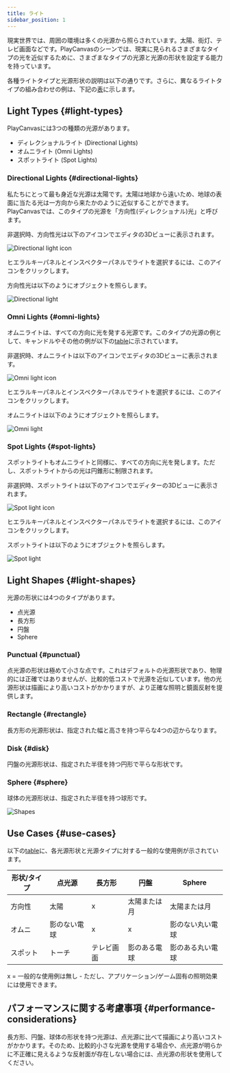```yaml
---
title: ライト
sidebar_position: 1
---
```


現実世界では、周囲の環境は多くの光源から照らされています。太陽、街灯、テレビ画面などです。PlayCanvasのシーンでは、現実に見られるさまざまなタイプの光を近似するために、さまざまなタイプの光源と光源の形状を設定する能力を持っています。

各種ライトタイプと光源形状の説明は以下の通りです。さらに、異なるライトタイプの組み合わせの例は、下記の[表](#use-cases)に示します。

## Light Types {#light-types}

PlayCanvasには3つの種類の光源があります。

* ディレクショナルライト (Directional Lights)
* オムニライト (Omni Lights)
* スポットライト (Spot Lights)

### Directional Lights {#directional-lights}

私たちにとって最も身近な光源は太陽です。太陽は地球から遠いため、地球の表面に当たる光は一方向から来たかのように近似することができます。PlayCanvasでは、このタイプの光源を「方向性(ディレクショナル)光」と呼びます。

非選択時、方向性光は以下のアイコンでエディタの3Dビューに表示されます。

![Directional light icon](/images/user-manual/graphics/lighting/lights/directional_icon.jpg)

ヒエラルキーパネルとインスペクターパネルでライトを選択するには、このアイコンをクリックします。

方向性光は以下のようにオブジェクトを照らします。

![Directional light](/images/user-manual/graphics/lighting/lights/directional.jpg)

### Omni Lights {#omni-lights}

オムニライトは、すべての方向に光を発する光源です。このタイプの光源の例として、キャンドルやその他の例が以下の[table](#use-cases)に示されています。

非選択時、オムニライトは以下のアイコンでエディタの3Dビューに表示されます。

![Omni light icon](/images/user-manual/graphics/lighting/lights/point_icon.jpg)

ヒエラルキーパネルとインスペクターパネルでライトを選択するには、このアイコンをクリックします。

オムニライトは以下のようにオブジェクトを照らします。

![Omni light](/images/user-manual/graphics/lighting/lights/point.jpg)

### Spot Lights {#spot-lights}

スポットライトもオムニライトと同様に、すべての方向に光を発します。ただし、スポットライトからの光は円錐形に制限されます。

非選択時、スポットライトは以下のアイコンでエディターの3Dビューに表示されます。

![Spot light icon](/images/user-manual/graphics/lighting/lights/spot_icon.jpg)

ヒエラルキーパネルとインスペクターパネルでライトを選択するには、このアイコンをクリックします。

スポットライトは以下のようにオブジェクトを照らします。

![Spot light](/images/user-manual/graphics/lighting/lights/spot.jpg)

## Light Shapes {#light-shapes}

光源の形状には4つのタイプがあります。

* 点光源
* 長方形
* 円盤
* Sphere

### Punctual {#punctual}

点光源の形状は極めて小さな点です。これはデフォルトの光源形状であり、物理的には正確ではありませんが、比較的低コストで光源を近似しています。他の光源形状は描画により高いコストがかかりますが、より正確な照明と鏡面反射を提供します。

### Rectangle {#rectangle}

長方形の光源形状は、指定された幅と高さを持つ平らな4つの辺からなります。

### Disk {#disk}

円盤の光源形状は、指定された半径を持つ円形で平らな形状です。

### Sphere {#sphere}

球体の光源形状は、指定された半径を持つ球形です。

![Shapes](/images/user-manual/graphics/lighting/lights/shapes.jpg)

## Use Cases {#use-cases}

以下の[table](#use-cases)に、各光源形状と光源タイプに対する一般的な使用例が示されています。

| 形状/タイプ    | 点光源      | 長方形               | 円盤                  | Sphere              |
| ------------- |---------------| ------------------------| ----------------------| --------------------|
| 方向性   | 太陽           | x                       | 太陽または月           | 太陽または月         |
| オムニ          | 影のない電球 | x                       | x                     | 影のない丸い電球 |
| スポット          | トーチ         | テレビ画面               | 影のある電球           | 影のある丸い電球   |

x = 一般的な使用例は無し - ただし、アプリケーション/ゲーム固有の照明効果には使用できます。

## パフォーマンスに関する考慮事項 {#performance-considerations}

長方形、円盤、球体の形状を持つ光源は、点光源に比べて描画により高いコストがかかります。そのため、比較的小さな光源を使用する場合や、点光源が明らかに不正確に見えるような反射面が存在しない場合には、点光源の形状を使用してください。
